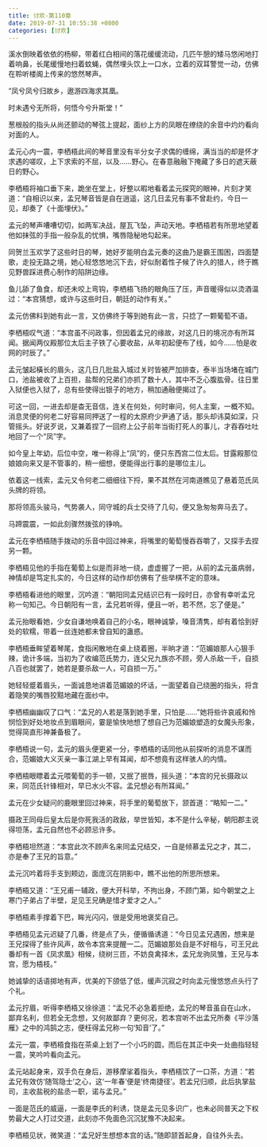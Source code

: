 ```yaml
---
title: 讨欢-第110章
date: 2019-07-31 10:55:38 +0800
categories: [讨欢]
---
```


溪水倒映着依依的杨柳，带着红白相间的落花缓缓流动，几匹午憩的矮马悠闲地打着响鼻，长尾缓慢地扫着蚊蝇，偶然埋头饮上一口水，立着的双耳警觉一动，仿佛在聆听楼阁上传来的悠然琴声。

“凤兮凤兮归故乡，遨游四海求其凰。

时未遇兮无所将，何悟今兮升斯堂！”

葱根般的指头从尚还颤动的琴弦上提起，面纱上方的凤眼在缭绕的余音中灼灼看向对面的人。

孟元心内一震，李栖梧此间的琴音里没有半分女子求偶的缠绵，满当当的却是怀才求遇的嗟叹，上下求索的不屈，以及……野心。在春意融融下掩藏了多日的遮天蔽日的野心。

李栖梧将袖口垂下来，跪坐在堂上，好整以暇地看着孟元探究的眼神，片刻才笑道：“自相识以来，孟兄琴音皆是自在逍遥，这几日孟兄有事不曾赴约，今日一见，却奏了《十面埋伏》。”

孟元的琴声嘈嘈切切，如两军决战，屋瓦飞坠，声动天地。李栖梧若有所思地望着他如抹弦的手指一般杂乱的忧惧，嘴唇隐秘地勾起来。

同贺兰玉欢学了这些时日的琴，她好歹能明白孟元奏的这曲乃是霸王围困，四面楚歌，走投无路之境，她心轻悠悠地沉下去，好似耐着性子候了许久的猎人，终于瞧见野兽踩进费心制作的陷阱边缘。

鱼儿舔了鱼食，却还未咬上弯钩，李栖梧飞扬的眼角压了压，声音暖得似以烫酒温过：“本宫猜想，或许与这些时日，朝廷的动作有关。”

孟元仿佛料到她有此一言，又仿佛终于等到她有此一言，只捻了一颗葡萄不语。

李栖梧叹气道：“本宫虽不问政事，但因着孟兄的缘故，对这几日的境况亦有所耳闻。据闻两仪殿那位太后主子铁了心要收盐，从年初起便布了线，如今……怕是收网的时辰了。”

孟元皱起橫长的眉头，这几日几批盐入城过关时皆被严加排查，泰半当场堵在城门口，池盐被收了上百担，盐帮的兄弟们亦抓了数十人，其中不乏心腹肱骨。往日里入狱便也入狱了，总有些使得出银子的地方，稍加通融便揭过了。

可这一回，一进去却是杳无音信，连关在何处，何时审问，何人主案，一概不知。消息灵便的何老二好容易同押送了一程的太原府少尹通了话，那头却讳莫如深，只管摇头。好说歹说，又兼着捏了一回府上公子前年当街打死人的事儿，才吞吞吐吐地回了一个“凤”字。

如今皇上年幼，后位中空，唯一称得上“凤”的，便只东西宫二位太后。甘露殿那位娘娘向来又是不管事的，稍一细想，便能得出行事的是哪位主儿。

依着这一线索，孟元又令何老二细细往下捋，果不其然在河南道瞧见了悬着范氏凤头牌的将领。

那将领高头骏马，气势袭人，同守城的兵士交待了几句，便又急匆匆奔马去了。

马蹄震震，一如此刻骤然拨弦的铮响。

孟元在李栖梧随手拨动的乐音中回过神来，将嘴里的葡萄慢吞吞嚼了，又探手去捏另一颗。

李栖梧见他的手指在葡萄上似是而非地一绕，虚虚握了一把，从前的孟元虽病弱，神情却是笃定扎实的，今日这样的动作却仿佛有了些举棋不定的意味。

李栖梧看进他的眼里，沉吟道：“朝阳同孟兄结识已有一段时日，亦曾有幸听孟兄称一句知己。今日朝阳有一言，孟兄若听得，便且一听，若不然，忘了便是。”

孟元抬眼看她，少女自谦地唤着自己的小名，眼神诚挚，嗓音清隽，却有着恰到好处的软糯，带着一丝连她都未曾自知的蛊惑。

李栖梧垂眸望着琴尾，食指闲散地在桌上绕着圈，半晌才道：“范媚娘那人心狠手辣，诡计多端，当初为了收编范氏势力，连父兄九族亦不顾，旁人杀敌一千，自损八百也就罢了，她若是要杀敌一人，可自损一万。”

她轻轻蹙着眉头，一面诚恳地讲着范媚娘的坏话，一面望着自己绕圈的指头，将含着隐笑的嘴唇狡黠地藏在面纱中。

李栖梧幽幽叹了口气：“孟兄的人若是落到她手里，只怕是……”她将些许哀戚和怜悯恰到好处地妆点到眉眼间，霎是愉快地想了想自己为范媚娘塑造的女魔头形象，觉得简直形神兼备极了。

李栖梧说一句，孟元的眉头便更紧一分，李栖梧的话同他从前探听的消息不谋而合，范媚娘大义灭亲一事江湖上早有耳闻，却不想竟有这样骇人的内情。

李栖梧眼瞟着孟元喂葡萄的手一顿，又抿了抿唇，摇头道：“本宫的兄长摄政以来，同范氏针锋相对，早已水火不容。孟兄想必有所耳闻。”

孟元在少女疑问的鹿眼里回过神来，将手里的葡萄放下，颔首道：“略知一二。”

摄政王同母后皇太后是你死我活的政敌，举世皆知，本不是什么辛秘，朝阳郡主说得坦荡，孟元自然也不必顾忌许多。

李栖梧坦然道：“本宫此次不顾声名来同孟兄结交，一自是倾慕孟兄之才，其二，亦是奉了王兄的旨意。”

孟元沉吟着将手支到颊边，面庞沉在阴影中，瞧不出他的所思所想来。

李栖梧又道：“王兄甫一辅政，便大开科举，不拘出身，不顾门第，如今朝堂之上寒门子弟占了半壁，足见王兄确是惜才爱才之人。”

李栖梧素手撑着下巴，眸光闪闪，很是受用地褒奖自己。

李栖梧见孟元迟疑了几番，终是点了头，便循循诱道：“今日见孟兄遇困，想来是王兄探得了些许风声，故令本宫来提醒一二。范媚娘那处自是不好相与，可王兄此番却有一首《凤求凰》相候，绕树三匝，不妨良禽择木，孟兄龙驹凤雏，王兄与本宫，愿为梧枝。”

她诚挚的话语掷地有声，优美的下颌低了低，缓声沉寂之时向孟元慢悠悠点头行了个礼。

孟元拧眉，听得李栖梧又徐徐道：“孟兄不必急着拒绝，孟兄的琴音虽自在山水，鄙弃名利，但若全无念想，又何故鄙弃？更何况，若本宫听不出孟兄所奏《平沙落雁》之中的鸿鹄之志，便枉得孟兄称一句‘知音’了。”

孟元一震，李栖梧食指在茶桌上划了一个小巧的圆，而后在其正中央一处曲指轻轻一震，笑吟吟看向孟元。

孟元站起身来，双手负在身后，游移摩挲着指头，李栖梧饮了一口茶，方道：“若孟兄有效仿‘随驾隐士’之心，这‘一年春’便是‘终南捷径’。若孟兄归顺，此后执掌盐司，主收盐税的盐丞一职，诺与孟兄。”

一面是范氏的威逼，一面是李氏的利诱，饶是孟元见多识广，也未必同普天之下权势最大之人打过交道，此刻亦不免面色沉沉犹豫不决起来。

李栖梧见状，微笑道：“孟兄好生想想本宫的话。”随即颔首起身，自往外头去。

